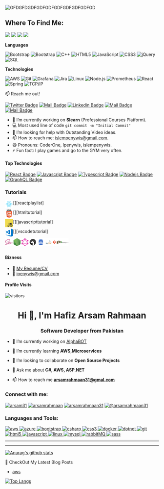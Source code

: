 
![GFDGFDGDFGDFGDFGDFGDFGDFGDFGD](https://github.com/arsam31/arsam31/blob/main/arsam1.gif)


## Where To Find Me:
<p><a href="https://www.twitter.com/arsamrahmaan31"><img src="https://img.shields.io/badge/twitter-%231DA1F2.svg?&style=for-the-badge&logo=twitter&logoColor=white" height=25></a> <a href="https://www.linkedin.com/in/arsamrahmaan"><img src="https://img.shields.io/badge/linkedin-%230077B5.svg?&style=for-the-badge&logo=linkedin&logoColor=white" height=25></a>  <a href="https://medium.com/@arsamrahmaan31"><img src="https://img.shields.io/badge/medium-%2312100E.svg?&style=for-the-badge&logo=medium&logoColor=white" height=25></a> <a href="https://dev.to/arsam31"><img src="https://img.shields.io/badge/DEV.TO-%230A0A0A.svg?&style=for-the-badge&logo=dev-dot-to&logoColor=white" height=25></a></p>


**Languages**

![Bootstrap](https://img.shields.io/badge/-CSHARP-000?&logo=c#&logoColor=563D7C)
![Bootstrap](https://img.shields.io/badge/-Bootstrap-000?&logo=bootstrap&logoColor=563D7C)
![C++](https://img.shields.io/badge/-C++-000?&logo=c%2b%2b&logoColor=00599C)
![HTML5](https://img.shields.io/badge/-HTML5-000?&logo=html5&logoColor=E34F26)
![JavaScript](https://img.shields.io/badge/-JavaScript-000?&logo=JavaScript)
![CSS3](https://img.shields.io/badge/-CSS3-000?&logo=html5&logoColor=1572B6)
![jQuery](https://img.shields.io/badge/-JQUERY-000?&logo=jQuery&logoColor=0769AD)
![SQL](https://img.shields.io/badge/-SQL-000?&logo=MySQL)


**Technologies**

![AWS](https://img.shields.io/badge/-AWS-000?&logo=Amazon-AWS&logoColor=FF9900)
![Git](https://img.shields.io/badge/-Git-000?&logo=git)
![Grafana](https://img.shields.io/badge/-Grafana-000?&logo=Grafana)
![Jira](https://img.shields.io/badge/-Jira-000?&logo=jira-software)
![Linux](https://img.shields.io/badge/-Linux-000?&logo=linux)
![Node.js](https://img.shields.io/badge/-Node.js-000?&logo=node.js)
![Prometheus](https://img.shields.io/badge/-Prometheus-000?&logo=Prometheus)
![React](https://img.shields.io/badge/-React-000?&logo=React)
![Spring](https://img.shields.io/badge/-Spring-000?&logo=Spring)
![TCP/IP](https://img.shields.io/badge/-TCP/IP-000?&logo=Cisco)
<!-- wi*quL3fcV -->


<!--**Other projects**

<!--[![Overwatch](https://img.shields.io/badge/-📊 Overwatch-000?)](https://github.com/adamalston/Overwatch)
[![Clean My Mac](https://img.shields.io/badge/-🧼 Clean My Mac-000?)](https://github.com/adamalston/Clean-My-Mac)
[![SMTP](https://img.shields.io/badge/-📮 SMTP-000?)](https://github.com/adamalston/SMTP)
[![Network Tools](https://img.shields.io/badge/-🌐 Network Tools-000?)](https://github.com/adamalston/Network-Tools)
[![Cache Simulator](https://img.shields.io/badge/-🕹️ Cache Simulator-000?)](https://github.com/adamalston/CacheSimulator)
[![RGB Text Colorizer](https://img.shields.io/badge/-🌈 RGB Text Colorizer-000?)](https://github.com/adamalston/rgbTextColorizer)-->







:mailbox: Reach me out!

[![Twitter Badge](https://img.shields.io/badge/-@Ipenywis-1ca0f1?style=flat&labelColor=1ca0f1&logo=twitter&logoColor=white&link=https://twitter.com/Ipenywis)](https://twitter.com/Ipenywis) [![Mail Badge](https://img.shields.io/badge/-CoderOne-e74c3c?style=flat&labelColor=e74c3c&logo=youtube&logoColor=white)](https://youtube.com/coderone) [![Linkedin Badge](https://img.shields.io/badge/-Islem-0e76a8?style=flat&labelColor=0e76a8&logo=linkedin&logoColor=white)](https://www.linkedin.com/in/islem-maboud/) [![Mail Badge](https://img.shields.io/badge/-@islempenywis-e84393?style=flat&labelColor=e84393&logo=instagram&logoColor=white)](https://instagram.com/islempenywis) [![Mail Badge](https://img.shields.io/badge/-islempenywis-c0392b?style=flat&labelColor=c0392b&logo=gmail&logoColor=white)](mailto:islempenywis@gmail.com)

<!-- TODO: Add last video link -->

- 🔭 I’m currently working on **Slearn** (Professional Courses Platform).
- :computer: Most used line of code `git commit -m "Initial Commit"`
- 🤔 I’m looking for help with Outstanding Video ideas.
- 📫 How to reach me: islempenywis@gmail.com.
- 😄 Pronouns: CoderOne, Ipenywis, islempenywis.
- ⚡ Fun fact: I play games and go to the GYM very often.

#### Top Technologies

<!-- TODO: Make technologies links takes you to repositories -->

[![React Badge](https://img.shields.io/badge/-React-61DBFB?style=for-the-badge&labelColor=black&logo=react&logoColor=61DBFB)](#) [![Javascript Badge](https://img.shields.io/badge/-Javascript-F0DB4F?style=for-the-badge&labelColor=black&logo=javascript&logoColor=F0DB4F)](#) [![Typescript Badge](https://img.shields.io/badge/-Typescript-007acc?style=for-the-badge&labelColor=black&logo=typescript&logoColor=007acc)](#) [![Nodejs Badge](https://img.shields.io/badge/-Nodejs-3C873A?style=for-the-badge&labelColor=black&logo=node.js&logoColor=3C873A)](#) [![GraphQL Badge](https://img.shields.io/badge/-GraphQl-e535ab?style=for-the-badge&labelColor=black&logo=node.js&logoColor=e535ab)](#)

### Tutorials

[<img align="left" alt="React" width="26px" src="https://raw.githubusercontent.com/github/explore/80688e429a7d4ef2fca1e82350fe8e3517d3494d/topics/react/react.png" />][reactplaylist]

[<img align="left" alt="HTML5" width="26px" src="https://raw.githubusercontent.com/github/explore/80688e429a7d4ef2fca1e82350fe8e3517d3494d/topics/html/html.png" />][htmltutorial]

[<img align="left" alt="JavaScript" width="26px" src="https://raw.githubusercontent.com/github/explore/80688e429a7d4ef2fca1e82350fe8e3517d3494d/topics/javascript/javascript.png" />][javascripttutorial]

[<img align="left" alt="Visual Studio Code" width="26px" src="https://raw.githubusercontent.com/github/explore/80688e429a7d4ef2fca1e82350fe8e3517d3494d/topics/visual-studio-code/visual-studio-code.png" />][vscodetutorial]

<img align="left" alt="Sass" width="26px" src="https://raw.githubusercontent.com/github/explore/80688e429a7d4ef2fca1e82350fe8e3517d3494d/topics/sass/sass.png" />

<img align="left" alt="Node.js" width="26px" src="https://raw.githubusercontent.com/github/explore/80688e429a7d4ef2fca1e82350fe8e3517d3494d/topics/nodejs/nodejs.png" />

<img align="left" alt="GraphQL" width="26px" src="https://raw.githubusercontent.com/github/explore/80688e429a7d4ef2fca1e82350fe8e3517d3494d/topics/graphql/graphql.png" />

<img align="left" alt="Deno" width="26px" src="https://raw.githubusercontent.com/github/explore/361e2821e2dea67711cde99c9c40ed357061cf27/topics/deno/deno.png" />

<img align="left" alt="SQL" width="26px" src="https://raw.githubusercontent.com/github/explore/80688e429a7d4ef2fca1e82350fe8e3517d3494d/topics/sql/sql.png" />

<img align="left" alt="MySQL" width="26px" src="https://raw.githubusercontent.com/github/explore/80688e429a7d4ef2fca1e82350fe8e3517d3494d/topics/mysql/mysql.png" />

<img align="left" alt="Git" width="26px" src="https://raw.githubusercontent.com/github/explore/80688e429a7d4ef2fca1e82350fe8e3517d3494d/topics/git/git.png" />

<img align="left" alt="MongoDB" width="26px" src="https://raw.githubusercontent.com/github/explore/80688e429a7d4ef2fca1e82350fe8e3517d3494d/topics/mongodb/mongodb.png" />

<br />
<br />

#### Bizness
- :paperclip: [My Resume/CV](https://github.com/ipenywis/ipenywis/blob/master/resumes/resume%20v1.0.pdf)
- :email: ipenywis@gmail.com


#### Profile Visits 

![visitors](https://visitor-badge.glitch.me/badge?page_id=ipenywis.ipenywis)
































<h1 align="center">Hi 👋, I'm Hafiz Arsam Rahmaan</h1>
<h3 align="center">Software Developer from Pakistan</h3>

- 🔭 I’m currently working on [AlphaBOT](http://alphatradingbot.com/)

- 🌱 I’m currently learning **AWS,Microservices**

- 👯 I’m looking to collaborate on **Open Source Projects**

- 💬 Ask me about **C#, AWS, ASP.NET**

- 📫 How to reach me **arsamrahmaan31@gmal.com**

<p align="left">
<h3 align="left">Connect with me:</h3>
<a href="https://dev.to/arsam31" target="blank"><img align="center" src="https://cdn.jsdelivr.net/npm/simple-icons@3.0.1/icons/dev-dot-to.svg" alt="arsam31" height="30" width="40" /></a>
<a href="https://linkedin.com/in/arsamrahmaan" target="blank"><img align="center" src="https://cdn.jsdelivr.net/npm/simple-icons@3.0.1/icons/linkedin.svg" alt="arsamrahmaan" height="30" width="40" /></a>
<a href="https://fb.com/arsamrahmaan31" target="blank"><img align="center" src="https://cdn.jsdelivr.net/npm/simple-icons@3.0.1/icons/facebook.svg" alt="arsamrahmaan31" height="30" width="40" /></a>
<a href="https://medium.com/@arsamrahmaan31" target="blank"><img align="center" src="https://cdn.jsdelivr.net/npm/simple-icons@3.0.1/icons/medium.svg" alt="@arsamrahmaan31" height="30" width="40" /></a>
</p>

</p>
<h3 align="left">Languages and Tools:</h3>
<p align="left"> <a href="https://aws.amazon.com" target="_blank"> <img src="https://devicons.github.io/devicon/devicon.git/icons/amazonwebservices/amazonwebservices-original-wordmark.svg" alt="aws" width="40" height="40"/> </a> <a href="https://azure.microsoft.com/en-in/" target="_blank"> <img src="https://www.vectorlogo.zone/logos/microsoft_azure/microsoft_azure-icon.svg" alt="azure" width="40" height="40"/> </a> <a href="https://getbootstrap.com" target="_blank"> <img src="https://devicons.github.io/devicon/devicon.git/icons/bootstrap/bootstrap-plain.svg" alt="bootstrap" width="40" height="40"/> </a> <a href="https://www.w3schools.com/cs/" target="_blank"> <img src="https://devicons.github.io/devicon/devicon.git/icons/csharp/csharp-original.svg" alt="csharp" width="40" height="40"/> </a> <a href="https://www.w3schools.com/css/" target="_blank"> <img src="https://devicons.github.io/devicon/devicon.git/icons/css3/css3-original-wordmark.svg" alt="css3" width="40" height="40"/> </a> <a href="https://www.docker.com/" target="_blank"> <img src="https://devicons.github.io/devicon/devicon.git/icons/docker/docker-original-wordmark.svg" alt="docker" width="40" height="40"/> </a> <a href="https://dotnet.microsoft.com/" target="_blank"> <img src="https://devicons.github.io/devicon/devicon.git/icons/dot-net/dot-net-original-wordmark.svg" alt="dotnet" width="40" height="40"/> </a> <a href="https://git-scm.com/" target="_blank"> <img src="https://www.vectorlogo.zone/logos/git-scm/git-scm-icon.svg" alt="git" width="40" height="40"/> </a> <a href="https://www.w3.org/html/" target="_blank"> <img src="https://devicons.github.io/devicon/devicon.git/icons/html5/html5-original-wordmark.svg" alt="html5" width="40" height="40"/> </a> <a href="https://developer.mozilla.org/en-US/docs/Web/JavaScript" target="_blank"> <img src="https://devicons.github.io/devicon/devicon.git/icons/javascript/javascript-original.svg" alt="javascript" width="40" height="40"/> </a> <a href="https://www.linux.org/" target="_blank"> <img src="https://devicons.github.io/devicon/devicon.git/icons/linux/linux-original.svg" alt="linux" width="40" height="40"/> </a> <a href="https://www.mysql.com/" target="_blank"> <img src="https://devicons.github.io/devicon/devicon.git/icons/mysql/mysql-original-wordmark.svg" alt="mysql" width="40" height="40"/> </a> <a href="https://www.rabbitmq.com" target="_blank"> <img src="https://www.vectorlogo.zone/logos/rabbitmq/rabbitmq-icon.svg" alt="rabbitMQ" width="40" height="40"/> </a> <a href="https://sass-lang.com" target="_blank"> <img src="https://devicons.github.io/devicon/devicon.git/icons/sass/sass-original.svg" alt="sass" width="40" height="40"/> </a> </p>




------------------------















-----------------------




[![Anurag's github stats](https://github-readme-stats.vercel.app/api?username=arsam31)](https://github.com/arsam31)







:book: CheckOut My Latest Blog Posts
<!-- BLOG-POST-LIST:START -->
- [aws](https://dev.to/arsam31/aws-5eo8)
<!-- BLOG-POST-LIST:END -->


[![Top Langs](https://github-readme-stats.vercel.app/api/top-langs/?username=arsam31&langs_count=8)](https://github.com/anuraghazra/github-readme-stats)
